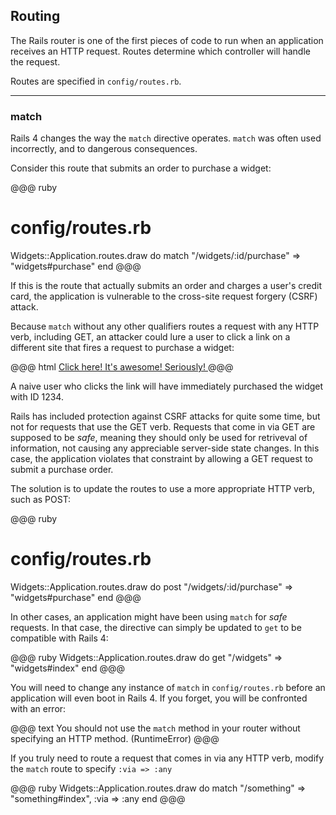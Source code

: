 ## Routing

The Rails router is one of the first pieces of code to run when an application
receives an HTTP request. Routes determine which controller will handle the
request.

Routes are specified in `config/routes.rb`.

---

### <a id="routing-match"></a>match

Rails 4 changes the way the `match` directive operates. `match` was often used
incorrectly, and to dangerous consequences.

Consider this route that submits an order to purchase a widget:

@@@ ruby
# config/routes.rb
Widgets::Application.routes.draw do
  match "/widgets/:id/purchase" => "widgets#purchase"
end
@@@

If this is the route that actually submits an order and charges a user's
credit card, the application is vulnerable to the cross-site request
forgery (CSRF) attack.

Because `match` without any other qualifiers routes a request with any HTTP
verb, including GET, an attacker could lure a user to click a link on a
different site that fires a request to purchase a widget:

@@@ html
<a href="http://example.com/widgets/1234/purchase">
  Click here! It's awesome! Seriously!
</a>
@@@

A naive user who clicks the link will have immediately purchased the widget
with ID 1234.

Rails has included protection against CSRF attacks for quite some time, but not
for requests that use the GET verb. Requests that come in via GET are supposed
to be *safe*, meaning they should only be used for retriveval of information,
not causing any appreciable server-side state changes. In this case, the
application violates that constraint by allowing a GET request to submit a
purchase order.

The solution is to update the routes to use a more appropriate HTTP verb, such
as POST:

@@@ ruby
# config/routes.rb
Widgets::Application.routes.draw do
  post "/widgets/:id/purchase" => "widgets#purchase"
end
@@@

In other cases, an application might have been using `match` for *safe*
requests. In that case, the directive can simply be updated to `get` to be
compatible with Rails 4:

@@@ ruby
Widgets::Application.routes.draw do
  get "/widgets" => "widgets#index"
end
@@@

You will need to change any instance of `match` in `config/routes.rb` before
an application will even boot in Rails 4. If you forget, you will be confronted
with an error:

@@@ text
You should not use the `match` method in your router without specifying an HTTP
method. (RuntimeError)
@@@

If you truly need to route a request that comes in via any HTTP verb, modify
the `match` route to specify `:via => :any`

@@@ ruby
Widgets::Application.routes.draw do
  match "/something" => "something#index", :via => :any
end
@@@
